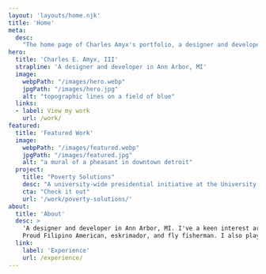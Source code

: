 ```yaml
---
layout: 'layouts/home.njk'
title: 'Home'
meta:
  desc:
    "The home page of Charles Amyx's portfolio, a designer and developer living in Ann Arbor, MI."
hero:
  title: 'Charles E. Amyx, III'
  strapline: 'A designer and developer in Ann Arbor, MI'
  image:
    webpPath: "/images/hero.webp"
    jpgPath: "/images/hero.jpg"
    alt: "topographic lines on a field of blue"
  links:
  - label: View my work
    url: /work/
featured:
  title: 'Featured Work'
  image:
    webpPath: "/images/featured.webp"
    jpgPath: "/images/featured.jpg"
    alt: "a mural of a pheasant in downtown detroit"
  project:
    title: "Poverty Solutions"
    desc: "A university-wide presidential initiative at the University of Michigan. A design that streamlines and brands Poverty Solutions’ communication tools and resources."
    cta: "Check it out"
    url: '/work/poverty-solutions/'
about:
  title: 'About'
  desc: >
    'A designer and developer in Ann Arbor, MI. I've a keen interest around inclusive, accessible, and compassionate web design.
    Proud Filipino American, eskrimador, and fly fisherman. I also play music, take <a href="https://vanishingdew.com">photos</a>, draw stuff, paint stuff, and read a lot.'
  link:
    label: 'Experience'
    url: /experience/
---
```

